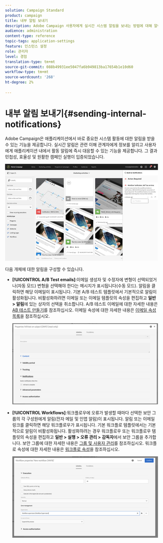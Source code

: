 ```yaml
---
solution: Campaign Standard
product: campaign
title: 내부 알림 보내기
description: Adobe Campaign 사용자에게 실시간 시스템 알림을 보내는 방법에 대해 알아보십시오.
audience: administration
content-type: reference
topic-tags: application-settings
feature: 인스턴스 설정
role: 관리자
level: 경험
translation-type: tm+mt
source-git-commit: 088b49931ee5047fa6b949813ba17654b1e10d60
workflow-type: tm+mt
source-wordcount: '268'
ht-degree: 2%

---
```



# 내부 알림 보내기{#sending-internal-notifications}

Adobe Campaign은 애플리케이션에서 바로 중요한 시스템 활동에 대한 알림을 받을 수 있는 기능을 제공합니다. 실시간 알림은 관련 이해 관계자에게 정보를 알리고 사용자에게 애플리케이션 내에서 활동 알림에 즉시 대응할 수 있는 기능을 제공합니다. 그 결과 민첩성, 효율성 및 원활한 캠페인 실행이 입증되었습니다.

![](assets/pulse_3.png)

다음 개체에 대한 알림을 구성할 수 있습니다.

* **[!UICONTROL A/B Test emails]**:이메일 생성자 및 수정자에 변형이 선택되었거나(자동 모드) 변형을 선택해야 한다는 메시지가 표시됩니다(수동 모드). 알림을 클릭하면 해당 이메일이 표시됩니다. 기본 A/B 테스트 템플릿에서 기본적으로 알림이 활성화됩니다. 비활성화하려면 이메일 또는 이메일 템플릿의 속성을 편집하고 **일반 > 알림**&#x200B;에 있는 상자의 선택을 취소합니다. A/B 테스트 이메일에 대한 자세한 내용은 [AB 테스트 만들기](../../channels/using/designing-an-a-b-test-email.md)를 참조하십시오. 이메일 속성에 대한 자세한 내용은 [이메일 속성 목록](../../administration/using/configuring-email-channel.md#list-of-email-properties)을 참조하십시오.

   ![](assets/pulse_2.png)

* **[!UICONTROL Workflows]**:워크플로우에 오류가 발생할 때마다 선택한 보안 그룹의 각 구성원에게 알림(전자 메일 및 인앱 알림)이 표시됩니다. 알림 또는 이메일 링크를 클릭하면 해당 워크플로우가 표시됩니다. 기본 워크플로 템플릿에서는 기본적으로 알림이 비활성화됩니다. 활성화하려는 경우 워크플로우 또는 워크플로우 템플릿의 속성을 편집하고 **일반 > 실행 > 오류 관리 > 감독자**&#x200B;에서 보안 그룹을 추가합니다. 보안 그룹에 대한 자세한 내용은 [그룹 및 사용자 관리](../../administration/using/managing-groups-and-users.md)를 참조하십시오. 워크플로 속성에 대한 자세한 내용은 [워크플로 속성](../../automating/using/managing-execution-options.md)을 참조하십시오.

   ![](assets/pulse_1.png)

